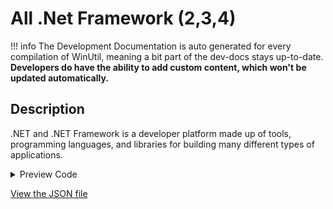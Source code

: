 ﻿# All .Net Framework (2,3,4)


!!! info
     The Development Documentation is auto generated for every compilation of WinUtil, meaning a bit part of the dev-docs stays up-to-date. **Developers do have the ability to add custom content, which won't be updated automatically.**


## Description

.NET and .NET Framework is a developer platform made up of tools, programming languages, and libraries for building many different types of applications.

<!-- BEGIN CUSTOM CONTENT -->

<!-- END CUSTOM CONTENT -->

<details>
<summary>Preview Code</summary>

```json
{
    "Content":  "All .Net Framework (2,3,4)",
    "Description":  ".NET and .NET Framework is a developer platform made up of tools, programming languages, and libraries for building many different types of applications.",
    "category":  "Features",
    "panel":  "1",
    "Order":  "a010_",
    "feature":  [
                    "NetFx4-AdvSrvs",
                    "NetFx3"
                ],
    "InvokeScript":  [

                     ]
}
```
</details>





<!-- BEGIN SECOND CUSTOM CONTENT -->

<!-- END SECOND CUSTOM CONTENT -->

[View the JSON file](https://github.com/ChrisTitusTech/winutil/tree/main/config/feature.json)

